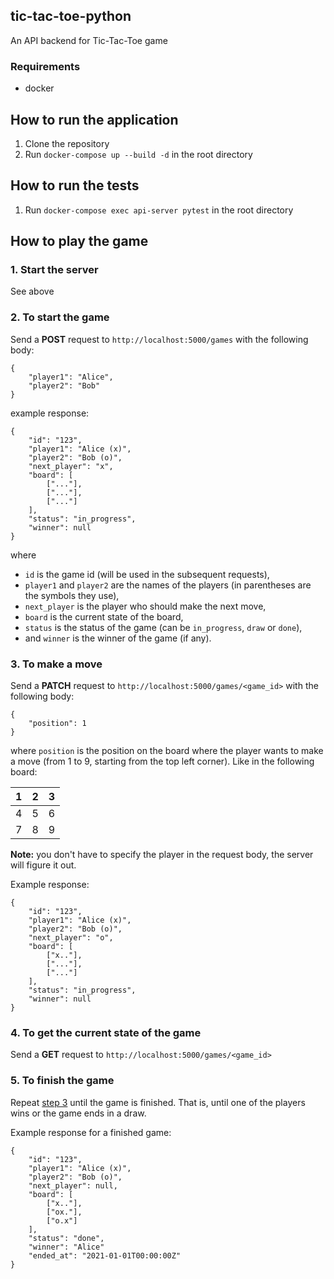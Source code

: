 ## tic-tac-toe-python
An API backend for Tic-Tac-Toe game

### Requirements
* docker

## How to run the application
1. Clone the repository
2. Run `docker-compose up --build -d` in the root directory

## How to run the tests
1. Run `docker-compose exec api-server pytest` in the root directory

## How to play the game

### 1. Start the server 
See above

### 2. To start the game
Send a **POST** request to `http://localhost:5000/games` with the following body:
```
{
    "player1": "Alice",
    "player2": "Bob"
}
```
example response:
```
{
    "id": "123",
    "player1": "Alice (x)",
    "player2": "Bob (o)",
    "next_player": "x",
    "board": [
        ["..."],
        ["..."],
        ["..."]
    ],
    "status": "in_progress",
    "winner": null
}
```
where 
* `id` is the game id (will be used in the subsequent requests),
* `player1` and `player2` are the names of the players (in parentheses are the symbols they use),
* `next_player` is the player who should make the next move,
* `board` is the current state of the board,
* `status` is the status of the game (can be `in_progress`, `draw` or `done`),
* and `winner` is the winner of the game (if any).
                                                        
### 3. To make a move
Send a **PATCH** request to `http://localhost:5000/games/<game_id>` with the following body:
```
{
    "position": 1
}
```
where `position` is the position on the board where the player wants to make a move
(from 1 to 9, starting from the top left corner).
Like in the following board:

| 1 | 2 | 3 |
| - | - | - |
| 4 | 5 | 6 |
| 7 | 8 | 9 |

**Note:** you don't have to specify the player in the request body, the server will figure it out.

Example response:
```
{
    "id": "123",
    "player1": "Alice (x)",
    "player2": "Bob (o)",
    "next_player": "o",
    "board": [
        ["x.."],
        ["..."],
        ["..."]
    ],
    "status": "in_progress",
    "winner": null
}
```

### 4. To get the current state of the game
Send a **GET** request to `http://localhost:5000/games/<game_id>`

### 5. To finish the game
Repeat [step 3](#3-to-make-a-move) until the game is finished.
That is, until one of the players wins or the game ends in a draw.

Example response for a finished game:
```
{
    "id": "123",
    "player1": "Alice (x)",
    "player2": "Bob (o)",
    "next_player": null,
    "board": [
        ["x.."],
        ["ox."],
        ["o.x"]
    ],
    "status": "done",
    "winner": "Alice"
    "ended_at": "2021-01-01T00:00:00Z"
}
```
